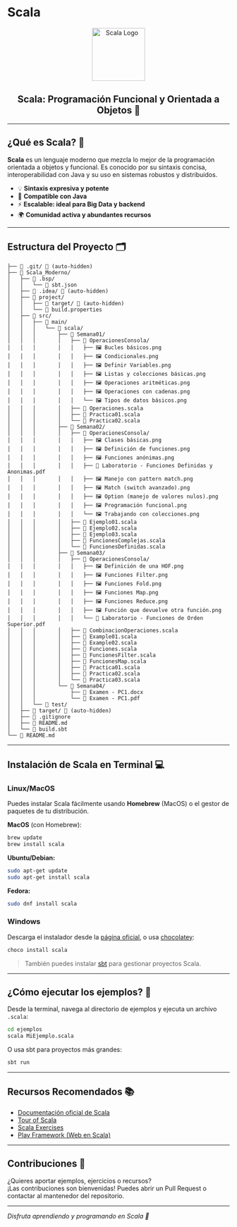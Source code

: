 # Scala

<p align="center">
  <img src="https://upload.wikimedia.org/wikipedia/commons/3/39/Scala-full-color.svg" alt="Scala Logo" width="120"/>
</p>

<h2 align="center">Scala: Programación Funcional y Orientada a Objetos 🚀</h2>

---

## ¿Qué es Scala? 🤔

**Scala** es un lenguaje moderno que mezcla lo mejor de la programación orientada a objetos y funcional. Es conocido por su sintaxis concisa, interoperabilidad con Java y su uso en sistemas robustos y distribuidos.

- 💡 **Sintaxis expresiva y potente**
- 🔗 **Compatible con Java**
- ⚡ **Escalable: ideal para Big Data y backend**
- 🌍 **Comunidad activa y abundantes recursos**

---

## Estructura del Proyecto 🗂️

```
├── 📁 .git/ 🚫 (auto-hidden)
├── 📁 Scala_Moderno/
│   ├── 📁 .bsp/
│   │   └── 📄 sbt.json
│   ├── 📁 .idea/ 🚫 (auto-hidden)
│   ├── 📁 project/
│   │   ├── 📁 target/ 🚫 (auto-hidden)
│   │   └── 📄 build.properties
│   ├── 📁 src/
│   │   ├── 📁 main/
│   │   │   └── 📁 scala/
│   │   │       ├── 📁 Semana01/
│   │   │       │   ├── 📁 OperacionesConsola/
│   │   │       │   │   ├── 🖼️ Bucles básicos.png
│   │   │       │   │   ├── 🖼️ Condicionales.png
│   │   │       │   │   ├── 🖼️ Definir Variables.png
│   │   │       │   │   ├── 🖼️ Listas y colecciones básicas.png
│   │   │       │   │   ├── 🖼️ Operaciones aritméticas.png
│   │   │       │   │   ├── 🖼️ Operaciones con cadenas.png
│   │   │       │   │   └── 🖼️ Tipos de datos básicos.png
│   │   │       │   ├── 🔴 Operaciones.scala
│   │   │       │   ├── 🔴 Practica01.scala
│   │   │       │   └── 🔴 Practica02.scala
│   │   │       ├── 📁 Semana02/
│   │   │       │   ├── 📁 OperacionesConsola/
│   │   │       │   │   ├── 🖼️ Clases básicas.png
│   │   │       │   │   ├── 🖼️ Definición de funciones.png
│   │   │       │   │   ├── 🖼️ Funciones anónimas.png
│   │   │       │   │   ├── 📕 Laboratorio - Funciones Definidas y Anonimas.pdf
│   │   │       │   │   ├── 🖼️ Manejo con pattern match.png
│   │   │       │   │   ├── 🖼️ Match (switch avanzado).png
│   │   │       │   │   ├── 🖼️ Option (manejo de valores nulos).png
│   │   │       │   │   ├── 🖼️ Programación funcional.png
│   │   │       │   │   └── 🖼️ Trabajando con colecciones.png
│   │   │       │   ├── 🔴 Ejemplo01.scala
│   │   │       │   ├── 🔴 Ejemplo02.scala
│   │   │       │   ├── 🔴 Ejemplo03.scala
│   │   │       │   ├── 🔴 FuncionesComplejas.scala
│   │   │       │   └── 🔴 FuncionesDefinidas.scala
│   │   │       ├── 📁 Semana03/
│   │   │       │   ├── 📁 OperacionesConsola/
│   │   │       │   │   ├── 🖼️ Definición de una HOF.png
│   │   │       │   │   ├── 🖼️ Funciones Filter.png
│   │   │       │   │   ├── 🖼️ Funciones Fold.png
│   │   │       │   │   ├── 🖼️ Funciones Map.png
│   │   │       │   │   ├── 🖼️ Funciones Reduce.png
│   │   │       │   │   ├── 🖼️ Función que devuelve otra función.png
│   │   │       │   │   └── 📕 Laboratorio - Funciones de Orden Superior.pdf
│   │   │       │   ├── 🔴 CombinacionOperaciones.scala
│   │   │       │   ├── 🔴 Example01.scala
│   │   │       │   ├── 🔴 Example02.scala
│   │   │       │   ├── 🔴 Funciones.scala
│   │   │       │   ├── 🔴 FuncionesFilter.scala
│   │   │       │   ├── 🔴 FuncionesMap.scala
│   │   │       │   ├── 🔴 Practica01.scala
│   │   │       │   ├── 🔴 Practica02.scala
│   │   │       │   └── 🔴 Practica03.scala
│   │   │       └── 📁 Semana04/
│   │   │           ├── 📄 Examen - PC1.docx
│   │   │           └── 📕 Examen - PC1.pdf
│   │   └── 📁 test/
│   ├── 📁 target/ 🚫 (auto-hidden)
│   ├── 🚫 .gitignore
│   ├── 📖 README.md
│   └── 📄 build.sbt
└── 📖 README.md
```
---

## Instalación de Scala en Terminal 💻

### Linux/MacOS

Puedes instalar Scala fácilmente usando **Homebrew** (MacOS) o el gestor de paquetes de tu distribución.

**MacOS** (con Homebrew):
```bash
brew update
brew install scala
```

**Ubuntu/Debian:**
```bash
sudo apt-get update
sudo apt-get install scala
```

**Fedora:**
```bash
sudo dnf install scala
```

### Windows

Descarga el instalador desde la [página oficial](https://www.scala-lang.org/download/), o usa [chocolatey](https://chocolatey.org/):

```bash
choco install scala
```

> También puedes instalar [sbt](https://www.scala-sbt.org/) para gestionar proyectos Scala.

---

## ¿Cómo ejecutar los ejemplos? 🏁

Desde la terminal, navega al directorio de ejemplos y ejecuta un archivo `.scala`:

```bash
cd ejemplos
scala MiEjemplo.scala
```

O usa sbt para proyectos más grandes:

```bash
sbt run
```

---

## Recursos Recomendados 📚

- [Documentación oficial de Scala](https://docs.scala-lang.org/)
- [Tour of Scala](https://docs.scala-lang.org/tour/tour-of-scala.html)
- [Scala Exercises](https://www.scala-exercises.org/)
- [Play Framework (Web en Scala)](https://www.playframework.com/)

---

## Contribuciones 🤝

¿Quieres aportar ejemplos, ejercicios o recursos?  
¡Las contribuciones son bienvenidas! Puedes abrir un Pull Request o contactar al mantenedor del repositorio.

---

_Disfruta aprendiendo y programando en Scala 🎉_
